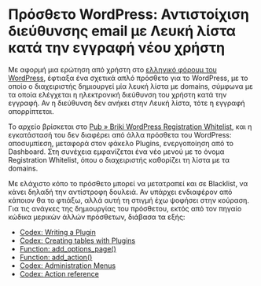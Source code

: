 <!-- -
Title: Πρόσθετο WordPress: Αντιστοίχιση διεύθυνσης email με Λευκή λίστα κατά την εγγραφή νέου χρήστη
Author: Marios Zindilis
First Published: 2011-04-15
- -->

Πρόσθετο WordPress: Αντιστοίχιση διεύθυνσης email με Λευκή λίστα κατά την εγγραφή νέου χρήστη
=============================================================================================

Με αφορμή μια ερώτηση από χρήστη στο <a href="http://www.wordpress.gr/forum/thread-779.html">ελληνικό φόρουμ του WordPress</a>, έφτιαξα ένα σχετικά απλό πρόσθετο για το WordPress, με το οποίο ο διαχειριστής δημιουργεί μία λευκή λίστα με domains, σύμφωνα με τα οποία ελέγχεται η ηλεκτρονική διεύθυνση του χρήστη κατά την εγγραφή. Αν η διεύθυνση δεν ανήκει στην Λευκή λίστα, τότε η εγγραφή απορρίπτεται.

Το αρχείο βρίσκεται στο <a href="/pub/briki-wp-registration-whitelist/">Pub » Briki WordPress Registration Whitelist</a>, και η εγκατάστασή του δεν διαφέρει από άλλα πρόσθετα του WordPress: αποσυμπίεση, μεταφορά στον φάκελο Plugins, ενεργοποίηση από το Dashboard. Στη συνέχεια εμφανίζεται ένα νέο μενού με το όνομα Registration Whitelist, όπου ο διαχειριστής καθορίζει τη λίστα με τα domains.

Με ελάχιστο κόπο το πρόσθετο μπορεί να μετατραπεί και σε Blacklist, να κάνει δηλαδή την αντίστροφη δουλειά. Αν υπάρχει ενδιαφέρον από κάποιον θα το φτιάξω, αλλά αυτή τη στιγμή έχω ψοφήσει στην κούραση. Για τις ανάγκες της δημιουργίας του πρόσθετου, εκτός από τον πηγαίο κώδικα μερικών άλλών πρόσθετων, διάβασα τα εξής:
<ul><li><a href="http://codex.wordpress.org/Writing_a_Plugin">Codex: Writing a Plugin</a></li>
<li><a href="http://codex.wordpress.org/Creating_Tables_with_Plugins">Codex: Creating tables with Plugins</a></li>
<li><a href="http://codex.wordpress.org/Function_Reference/add_options_page">Function: add_options_page()</a></li>
<li><a href="http://codex.wordpress.org/Function_Reference/add_action">Function: add_action()</a></li>
<li><a href="http://codex.wordpress.org/Administration_Menus">Codex: Administration Menus</a></li>
<li><a href="http://codex.wordpress.org/Plugin_API/Action_Reference">Codex: Action reference</a></li></ul>
